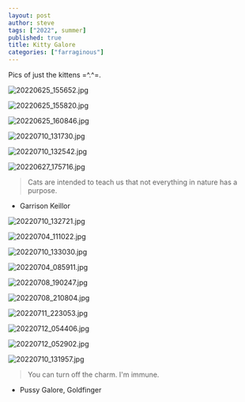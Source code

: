 ```yaml
---
layout: post
author: steve
tags: ["2022", summer]
published: true
title: Kitty Galore
categories: ["farraginous"]
---
```

Pics of just the kittens  =^.^=.  

![20220625_155652.jpg]({{site.pics_url}}/20220625_155652.jpg)

![20220625_155820.jpg]({{site.pics_url}}/20220625_155820.jpg)

![20220625_160846.jpg]({{site.pics_url}}/20220625_160846.jpg)

![20220710_131730.jpg]({{site.pics_url}}/20220710_131730.jpg)

![20220710_132542.jpg]({{site.pics_url}}/20220710_132542.jpg)

![20220627_175716.jpg]({{site.pics_url}}/20220627_175716.jpg)

>Cats are intended to teach us that not everything in nature has a purpose.  

- Garrison Keillor  

![20220710_132721.jpg]({{site.pics_url}}/20220710_132721.jpg)

![20220704_111022.jpg]({{site.pics_url}}/20220704_111022.jpg)

![20220710_133030.jpg]({{site.pics_url}}/20220710_133030.jpg)

![20220704_085911.jpg]({{site.pics_url}}/20220704_085911.jpg)

![20220708_190247.jpg]({{site.pics_url}}/20220708_190247.jpg)

![20220708_210804.jpg]({{site.pics_url}}/20220708_210804.jpg)

![20220711_223053.jpg]({{site.pics_url}}/20220711_223053.jpg)

![20220712_054406.jpg]({{site.pics_url}}/20220712_054406.jpg)

![20220712_052902.jpg]({{site.pics_url}}/20220712_052902.jpg)

![20220710_131957.jpg]({{site.pics_url}}/20220710_131957.jpg)

>You can turn off the charm. I'm immune.  

- Pussy Galore, Goldfinger  

